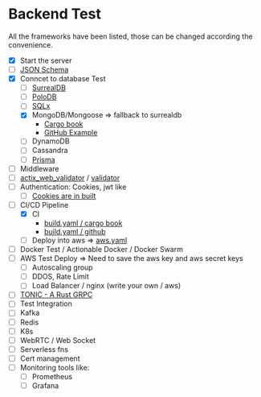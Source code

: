 # Backend Test

All the frameworks have been listed, those can be changed according the convenience.
- [x] Start the server
- [ ] [JSON Schema](https://docs.rs/jsonschema/latest/jsonschema/)
- [x] Conncet to database Test
    - [ ] [SurrealDB](https://surrealdb.com/docs/sdk/rust)
    - [ ] [PoloDB](https://www.polodb.org/)
    - [ ] [SQLx](https://github.com/launchbadge/sqlx)
    - [x] MongoDB/Mongoose => fallback to surrealdb
        - [Cargo book](https://docs.rs/mongodb/3.3.0/mongodb/#web-framework-examples)
        - [GitHub Example](https://github.com/actix/examples/tree/master/databases/mongodb)
    - [ ] DynamoDB
    - [ ] Cassandra
    - [ ] [Prisma](https://prisma.brendonovich.dev/)
- [ ] Middleware
- [ ] [actix_web_validator](https://docs.rs/actix-web-validator/latest/actix_web_validator/) / [validator](https://github.com/Keats/validator)
- [ ] Authentication: Cookies, jwt like
    - [ ] [Cookies are in built](https://docs.rs/actix-web/latest/actix_web/)
- [ ] CI/CD Pipeline
    - [x] CI 
         - [build.yaml / cargo book](https://doc.rust-lang.org/cargo/guide/continuous-integration.html)
         - [build.yaml / github](https://github.com/actions/starter-workflows/blob/main/ci/rust.yml)
    - [ ] Deploy into aws => [aws.yaml](https://github.com/actions/starter-workflows/blob/main/deployments/aws.yml)
- [ ] Docker Test / Actionable Docker / Docker Swarm
- [ ] AWS Test Deploy => Need to save the aws key and aws secret keys 
    - [ ] Autoscaling group
    - [ ] DDOS, Rate Limit
    - [ ] Load Balancer / nginx (write your own / aws)
- [ ] [TONIC - A Rust GRPC](https://github.com/hyperium/tonic)
- [ ] Test Integration
- [ ] Kafka
- [ ] Redis
- [ ] K8s
- [ ] WebRTC / Web Socket
- [ ] Serverless fns
- [ ] Cert management
- [ ] Monitoring tools like:
    - [ ] Prometheus
    - [ ] Grafana
